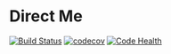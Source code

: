 Direct Me
=========

[![Build Status](https://travis-ci.org/Software-Incubator/DirectMe.svg?branch=dev)](https://travis-ci.org/Software-Incubator/DirectMe)
[![codecov](https://codecov.io/gh/Software-Incubator/DirectMe/branch/dev/graph/badge.svg)](https://codecov.io/gh/Software-Incubator/DirectMe)
[![Code Health](https://landscape.io/github/Software-Incubator/DirectMe/dev/landscape.svg?style=flat)](https://landscape.io/github/Software-Incubator/DirectMe/dev)